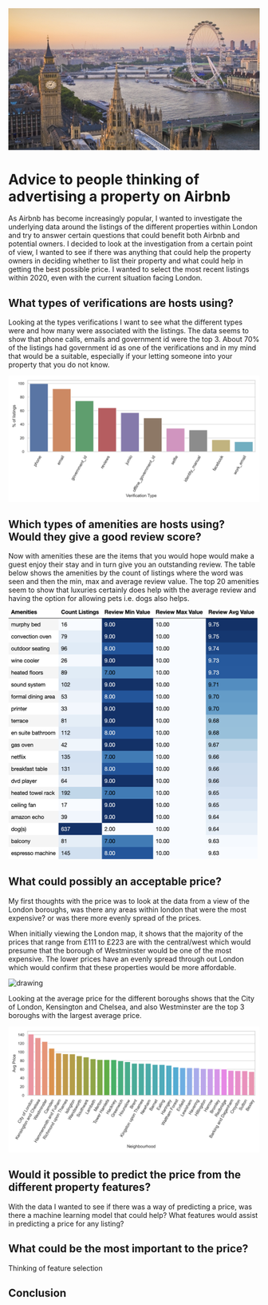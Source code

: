 <img src="reports/figures/London.jpg" alt="drawing"/>

# **Advice to people thinking of advertising a property on Airbnb**
As Airbnb has become increasingly popular, I wanted to investigate the underlying data around the listings of the different properties within London and try to answer certain questions that could benefit both Airbnb and potential owners. I decided to look at the investigation from a certain point of view, I wanted to see if there was anything that could help the property owners in deciding whether to list their property and what could help in getting the best possible price. I wanted to select the most recent listings within 2020, even with the current situation facing London.


## **What types of verifications are hosts using?**
Looking at the types verifications I want to see what the different types were and how many were associated with the listings. The data seems to show that phone calls, emails and government id were the top 3. About 70% of the listings had government id as one of the verifications and in my mind that would be a suitable, especially if your letting someone into your property that you do not know.

<img src="reports/figures/Verification_type_price_histogram_plots.png" alt="drawing"/>

## **Which types of amenities are hosts using? Would they give a good review score?**
Now with amenities these are the items that you would hope would make a guest enjoy their stay and in turn give you an outstanding review. The table below shows the amenities by the count of listings where the word was seen and then the min, max and average review value. The top 20 amenities seem to show that luxuries certainly does help with the average review and having the option for allowing pets i.e. dogs also helps.

<img src="reports/figures/top_amenities.png" alt="drawing" height = 500 width="500"/>

## **What could possibly an acceptable price?**
My first thoughts with the price was to look at the data from a view of the London boroughs, was there any areas within london that were the most expensive? or was there more evenly spread of the prices.

When initially viewing the London map, it shows that the majority of the prices that range from £111 to £223 are with the central/west which would presume that the borough of Westminster would be one of the most expensive. The lower prices have an evenly spread through out London which would confirm that these properties would be more affordable.   

<img src="reports/figures/availability_365_prices_scatterplot.png" alt="drawing"/>

Looking at the average price for the different boroughs shows that the City of London, Kensington and Chelsea, and also Westminster are the top 3 boroughs with the largest average price.

<img src="reports/figures/Neighbourhood_av_price_histogram_plots.png" alt="drawing"/>


## **Would it possible to predict the price from the different property features?**
With the data I wanted to see if there was a way of predicting a price, was there a machine learning model that could help? What features would assist in predicting a price for any listing?


## **What could be the most important to the price?**
Thinking of feature selection


## **Conclusion**
